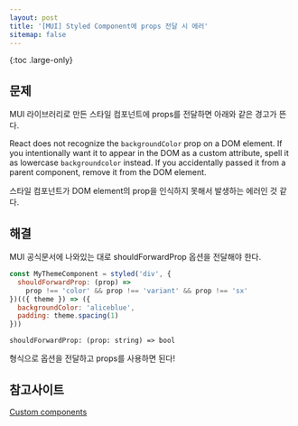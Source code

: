 ```yaml
---
layout: post
title: '[MUI] Styled Component에 props 전달 시 에러'
sitemap: false
---
```


{:toc .large-only}

## 문제

MUI 라이브러리로 만든 스타일 컴포넌트에 props를 전달하면 아래와 같은 경고가 뜬다.

React does not recognize the `backgroundColor` prop on a DOM element. If you intentionally want it to appear in the DOM as a custom attribute, spell it as lowercase `backgroundcolor` instead. If you accidentally passed it from a parent component, remove it from the DOM element.

스타일 컴포넌트가 DOM element의 prop을 인식하지 못해서 발생하는 에러인 것 같다.

## 해결

MUI 공식문서에 나와있는 대로 shouldForwardProp 옵션을 전달해야 한다.

```js
const MyThemeComponent = styled('div', {
  shouldForwardProp: (prop) =>
    prop !== 'color' && prop !== 'variant' && prop !== 'sx'
})(({ theme }) => ({
  backgroundColor: 'aliceblue',
  padding: theme.spacing(1)
}))
```

`shouldForwardProp: (prop: string) => bool`

형식으로 옵션을 전달하고 props를 사용하면 된다!

## 참고사이트

[Custom components](https://mui.com/system/styled/#custom-components)
